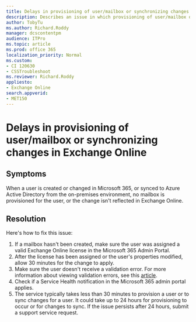```yaml
---
title: Delays in provisioning of user/mailbox or synchronizing changes in Exchange Online
description: Describes an issue in which provisioning of user/mailbox or synchronizing changes in Exchange Online delays. Provides a solution.
author: TobyTu
ms.author: Richard.Roddy
manager: dcscontentpm
audience: ITPro 
ms.topic: article 
ms.prod: office 365
localization_priority: Normal
ms.custom: 
- CI 120630
- CSSTroubleshoot
ms.reviewer: Richard.Roddy
appliesto:
- Exchange Online
search.appverid: 
- MET150
---
```


# Delays in provisioning of user/mailbox or synchronizing changes in Exchange Online

## Symptoms

When a user is created or changed in Microsoft 365, or synced to Azure Active Directory from the on-premises environment, no mailbox is provisioned for the user, or the change isn't reflected in Exchange Online.

## Resolution

Here's how to fix this issue:

1. If a mailbox hasn't been created, make sure the user was assigned a valid Exchange Online license in the Microsoft 365 Admin Portal.
2. After the license has been assigned or the user's properties modified, allow 30 minutes for the change to apply.
3. Make sure the user doesn't receive a validation error. For more information about viewing validation errors, see this [article](https://support.microsoft.com/help/2741233).
4. Check if a Service Health notification in the Microsoft 365 admin portal applies.
5. The service typically takes less than 30 minutes to provision a user or to sync changes for a user. It could take up to 24 hours for provisioning to occur or for changes to sync. If the issue persists after 24 hours, submit a support service request.
